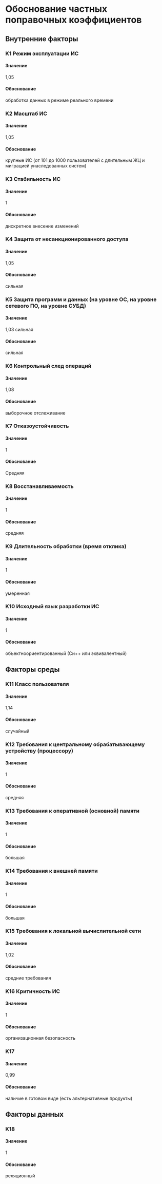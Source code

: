 # Обоснование частных поправочных коэффициентов

## Внутренние факторы

### K1 Режим эксплуатации ИС
#### Значение
1,05 
#### Обоснование
обработка данных в режиме реального времени

### K2 Масштаб ИС
#### Значение
1,05 
#### Обоснование
крупные ИС (от 101 до 1000 пользователей с длительным ЖЦ и миграцией унаследованных систем)

### K3 Стабильность ИС
#### Значение
1
#### Обоснование
дискретное внесение изменений

### K4 Защита от несанкционированного доступа
#### Значение
1,05 
#### Обоснование
сильная

### K5 Защита программ и данных (на уровне ОС, на уровне сетевого ПО, на уровне СУБД)
#### Значение
1,03  сильная
#### Обоснование
сильная

### K6 Контрольный след операций
#### Значение
1,08 
#### Обоснование
выборочное отслеживание

### К7 Отказоустойчивость
#### Значение
1 
#### Обоснование
Средняя

### K8 Восстанавливаемость
#### Значение
1 
#### Обоснование
средняя

### K9 Длительность обработки (время отклика)
#### Значение
1 
#### Обоснование
умеренная

### K10 Исходный язык разработки ИС
#### Значение
1  
#### Обоснование
объектноориентированный (Си++ или эквивалентный)

## Факторы среды

### K11 Класс пользователя
#### Значение
1,14
#### Обоснование
случайный

### K12 Требования к центральному обрабатывающему устройству (процессору)
#### Значение
1 
#### Обоснование
средняя

### K13 Требования к оперативной (основной) памяти
#### Значение
1 
#### Обоснование
большая

### K14 Требования к внешней памяти
#### Значение
1
#### Обоснование
большая

### K15 Требования к локальной вычислительной сети
#### Значение
1,02
#### Обоснование
средние требования

### K16 Критичность ИС
#### Значение
1
#### Обоснование
организационная безопасность

### K17
#### Значение
0,99 
#### Обоснование
наличие в готовом виде (есть альтернативные продукты)

## Факторы данных

### K18
#### Значение
1 
#### Обоснование
реляционный

